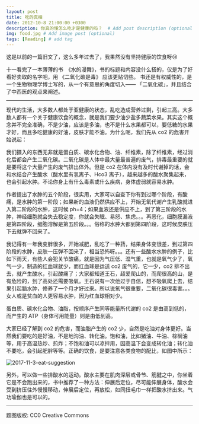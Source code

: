 ```yaml
---
layout: post
title: 吃的真相
date: 2012-10-8 21:00:00 +0300
description: 你真的懂怎么吃才是健康的吗？  # Add post description (optional)
img: food.jpg # Add image post (optional)
tags: [Reading] # add tag
---
```

这是以前的一篇旧文了，这么多年过去了，我果然没有坚持健康的饮食呀:cry:

十一看完了一本薄薄的书　《水的漫舞》，书的标题和内容没什么搭的，仅是为了好看好卖取的名字吧，用 《二氧化碳是毒》 应该更贴切些。
书还是有权威性的，是一个生物物理学博士写的，从一个有意思的角度切入—— 「二氧化碳」，并且结合了中西医的观点来阐述。

---
现代的生活，大多数人都处于亚健康的状态，乱吃造成营养过剩，引起三高。大多数人都有一个关于健康饮食的概念，就是我们要少油少盐多蔬菜水果。其实这个概念并不完全准确，不是少油，应该是多油，也不是什么水果都可以，要低糖的水果才好，而且多吃健康的好油，皮肤才能不油。为什么呢，我们先从 co2 的危害开始说起：

我们摄入的东西无非就是蛋白质、碳水化合物、油、纤维素，除了纤维素，经过消化后都会产生二氧化碳。二氧化碳是人体中最大量最普遍的废气，排毒最重要的就是要将这个大量产生的废气排出体外。但是 co2 在体内没有及时代谢掉的话，会和水结合产生酸水（酸水里有氢离子、Hco3 离子），越来越多的酸水聚集起来，也会引起水肿。不论你身上有什么毒素或什么疾病，身体虚弱就容易水肿。

作者提出了水肿的五个阶段，很实用，大家可以自查下你有到过哪个阶段，有酸痛，是水肿的第一阶段；如果新的血液仍然供应不上，开始无氧代谢产生乳酸就进入第二阶段的水肿，这时候 ph=4；如果血液还是供应不上，到了第三阶段的水肿，神经细胞就会失去稳定度，你就会失眠、易怒、焦虑。。。再恶化，细胞膜漏液是第四阶段，细胞溶解是第五阶段。。。俗称的水肿大都到第四阶段，这时候皮肤压下去就弹不回来了。

我记得有一年我变胖很多，开始减肥，乱吃了一种药，结果身体变很差，到过第四阶段的水肿，皮肤一压弹不回来了，相当恐怖呀。。。还有一些酸水水肿的例子，比如下雨天，有些人会犯关节酸痛，就是因为气压低、湿气重，也就是氧气少了，氧气一少，制造的红血球就少，而红血球是运送 co2 废气的，它一少，co2 排不出去，就产生酸水，引起酸痛了；大家都知道王石，超爱爬山的，而爬很高的山，是有危险的，到了高处还需要吸氧。王石说有一次他过于自信，想不吸氧爬上去，结果引起脑水肿，修养了一个月才好过来。所以说氧气很重要，二氧化碳很毒害。。。女人或是贫血的人更容易水肿，因为红血球相对少。

蛋白质、碳水化合物、油脂，按顺序产生同等能量所代谢的 co2 是由高到低的，而产生的 ATP（身体可用能量）则是由低到高。

大家已经了解到 co2 的危害，而油脂产生的 co2 少，自然是吃油对身体更好。当然我们要吃的是好油，不是地沟油、转化油。饱和油，比如猪油、牛油、棕榈油等，用于高温热炒、煎炸；不饱和油可以凉拌用，因高温下会变成转化油；转化油不要吃，会引起肥胖等等。正确的饮食，是要注意各类食物的配比，如图中所示：

![2017-11-3-eat-suggestion](http://oysqcklir.bkt.clouddn.com/markdown-img-paste-20171103003548149.png)

另外，可以做一些排酸水的运动。酸水主要在肌肉深层或骨节、筋腱之中，你坐着它是不会跑出来的，书中推荐了一种方法：伸展后定位，尽可能伸展身体，酸水会受到挤压往外慢慢移动，伸展后定位，再放松，如同扭毛巾一样把酸水挤出来。气功瑜伽也是可以的。

------------
题图版权: CC0 Creative Commons
